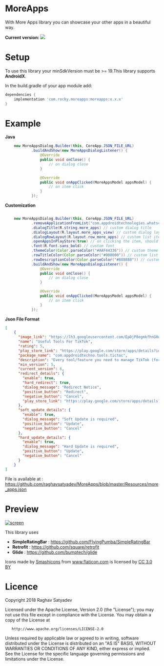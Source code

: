 # MoreApps
With More Apps library you can showcase your other apps in a beautiful way.

**Current version:**  <a href='https://bintray.com/raghavsatyadev/Maven/MoreApps/_latestVersion'><img src='https://api.bintray.com/packages/raghavsatyadev/Maven/MoreApps/images/download.svg'></a>

# Setup
To use this library your minSdkVersion must be >= 19.This library supports **AndroidX**.

In the build.gradle of your app module add:

```gradle
dependencies {
    implementation 'com.rocky.moreapps:moreapps:x.x.x'
}
```

# Example

**Java**

```java
    new MoreAppsDialog.Builder(this, CoreApp.JSON_FILE_URL)
            .buildAndShow(new MoreAppsDialogListener() {
                @Override
                public void onClose() {
                    // on dialog close
                }

                @Override
                public void onAppClicked(MoreAppsModel appsModel) {
                    // on item click
                }
            });
```

**Customization**

```java

    new MoreAppsDialog.Builder(this, CoreApp.JSON_FILE_URL)
            .removeApplicationFromList("com.appdroidtechnologies.whatscut") // to remove an application from the list, give package name here
            .dialogTitle(R.string.more_apps) // custom dialog title
            .dialogLayout(R.layout.more_apps_view) // custom dialog layout, read more instructions in it's javadoc
            .dialogRowLayout(R.layout.row_more_apps) // custom list item layout, read more instructions in it's javadoc
            .openAppsInPlayStore(true) // on clicking the item, should it open in the play store
            .font(R.font.sans_bold) // custom font
            .themeColor(Color.parseColor("#AAF44336")) // custom theme color, read more in javadoc default primary color
            .rowTitleColor(Color.parseColor("#000000")) // custom list item title color
            .rowDescriptionColor(Color.parseColor("#888888")) // custom list item description color
            .buildAndShow(new MoreAppsDialogListener() {
                @Override
                public void onClose() {
                    // on dialog close
                }

                @Override
                public void onAppClicked(MoreAppsModel appsModel) {
                    // on item click
                }
            });

```

**Json File Format**
```json
[
    {
      "image_link": "https://lh3.googleusercontent.com/EpDjP8egmkfhnGHoo4kII_-GInJRUE11kBg8iWAzvz5NNa_1p0VALeQbh307wFalZaDl=s180-rw",
      "name": "Useful Tools For TikTok",
      "rating": 5,
      "play_store_link": "https://play.google.com/store/apps/details?id=com.appdroidtechno.tools.tictoc",
      "package_name": "com.appdroidtechno.tools.tictoc",
      "description": "Every tool/feature you need to manage TikTok (formally Known as Musically) app.",
      "min_version": 5,
      "current_version": 6,
      "redirect_details": {
        "enable": true,
        "hard_redirect": true,
        "dialog_message": "Redirect Notice",
        "positive_button": "Redirect",
        "negative_button": "Cancel",
        "play_store_link": "https://play.google.com/store/apps/details?id=com.appdroidtechno.tools.tictoc"
      },
      "soft_update_details": {
        "enable": true,
        "dialog_message": "Soft Update is required",
        "positive_button": "Update",
        "negative_button": "Cancel"
      },
      "hard_update_details": {
        "enable": true,
        "dialog_message": "Hard Update is required",
        "positive_button": "Update",
        "negative_button": "Cancel"
      }
    }
]
```

File is available at : https://github.com/raghavsatyadev/MoreApps/blob/master/Resources/more_apps.json

# Preview

[![screen](https://raw.githubusercontent.com/raghavsatyadev/MoreApps/master/Resources/Option-1.png)](https://github.com/raghavsatyadev/MoreApps)

This library uses 

- **SimpleRatingBar** :  https://github.com/FlyingPumba/SimpleRatingBar
- **Retrofit** : https://github.com/square/retrofit
- **Glide** : https://github.com/bumptech/glide

<div>Icons made by <a href="https://www.flaticon.com/authors/smashicons" title="Smashicons">Smashicons</a> from <a href="https://www.flaticon.com/" 			    title="Flaticon">www.flaticon.com</a> is licensed by <a href="http://creativecommons.org/licenses/by/3.0/" 			    title="Creative Commons BY 3.0" target="_blank">CC 3.0 BY</a></div>


# Licence
Copyright 2018 Raghav Satyadev

   Licensed under the Apache License, Version 2.0 (the "License");
   you may not use this file except in compliance with the License.
   You may obtain a copy of the License at

       http://www.apache.org/licenses/LICENSE-2.0

   Unless required by applicable law or agreed to in writing, software
   distributed under the License is distributed on an "AS IS" BASIS,
   WITHOUT WARRANTIES OR CONDITIONS OF ANY KIND, either express or implied.
   See the License for the specific language governing permissions and
   limitations under the License.
